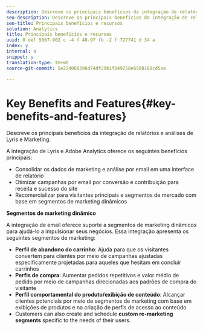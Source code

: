 ```yaml
---
description: Descreve os principais benefícios da integração de relatórios e análises de Lyris e Marketing.
seo-description: Descreve os principais benefícios da integração de relatórios e análises de Lyris e Marketing.
seo-title: Principais benefícios e recursos
solution: Analytics
title: Principais benefícios e recursos
uuid: 0 def 5067-902 c -4 f 48-97 fb -2 f 727741 d 34 a
index: y
internal: n
snippet: y
translation-type: tm+mt
source-git-commit: 5e22d080398d74df29b1f849258e6500168cd5aa

---
```



# Key Benefits and Features{#key-benefits-and-features}

Descreve os principais benefícios da integração de relatórios e análises de Lyris e Marketing.

A integração de Lyris e Adobe Analytics oferece os seguintes benefícios principais:

* Consolidar os dados de marketing e análise por email em uma interface de relatório
* Otimizar campanhas por email por conversão e contribuição para receita e sucesso do site
* Recomercializar para visitantes principais e segmentos de mercado com base em segmentos de marketing dinâmicos

**Segmentos de marketing dinâmico**

A integração de email oferece suporte a segmentos de marketing dinâmicos para ajudá-lo a impulsionar seus negócios. Essa integração apresenta os seguintes segmentos de marketing:

* **Perfil de abandono do carrinho**: Ajuda para que os visitantes convertem para clientes por meio de campanhas ajustadas especificamente projetadas para aqueles que hesitam em concluir carrinhos
* **Perfis de compra**: Aumentar pedidos repetitivos e valor médio de pedido por meio de campanhas direcionadas aos padrões de compra do visitante
* **Perfil comportamental do produto/exibição de conteúdo**: Alcançar clientes potenciais por meio de segmentos de marketing com base em exibições de produtos e na criação de perfis de acesso ao conteúdo
* Customers can also create and schedule **custom re-marketing segments** specific to the needs of their users.

